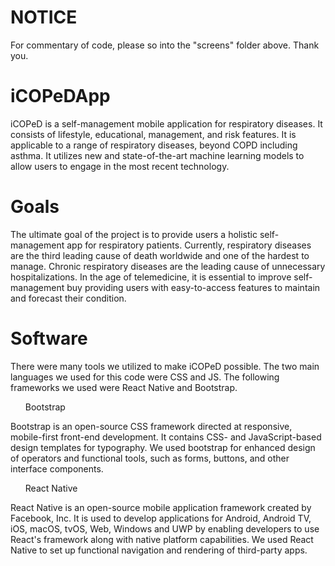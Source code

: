 # NOTICE

For commentary of code, please so into the "screens" folder above. Thank you.


# iCOPeDApp

iCOPeD is a self-management mobile application for respiratory diseases. 
It consists of lifestyle, educational, management, and risk features. It 
is applicable to a range of respiratory diseases, beyond COPD including asthma. 
It utilizes new and state-of-the-art machine learning models to allow users to engage 
in the most recent technology. 

# Goals

The ultimate goal of the project is to provide users a holistic self-management app for 
respiratory patients. Currently, respiratory diseases are the third leading cause of death 
worldwide and one of the hardest to manage. Chronic respiratory diseases are the leading cause 
of unnecessary hospitalizations. In the age of telemedicine, it is essential to improve self-management 
buy providing users with easy-to-access features to maintain and forecast their condition.

# Software

There were many tools we utilized to make iCOPeD possible. The two main languages we used for this code were 
CSS and JS. The following frameworks we used were React Native and Bootstrap.

<ul>Bootstrap</ul> 
Bootstrap is an open-source CSS framework directed at responsive, mobile-first front-end development. It contains CSS- and JavaScript-based design templates for typography. We used bootstrap for enhanced design of operators and functional tools, such as forms, buttons, and other interface components. 


<ul>React Native</ul> 

React Native is an open-source mobile application framework created by Facebook, Inc. It is used to develop applications for Android, Android TV, iOS, macOS, tvOS, Web, Windows and UWP by enabling developers to use React's framework along with native platform capabilities. We used React Native to set up functional navigation and rendering of third-party apps.
